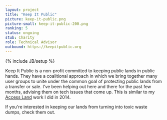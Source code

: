 ```yaml
---
layout: project
title: "Keep It Public"
picture: keep-it-public.png
picture-small: keep-it-public-200.png
ranking: 5
status: ongoing
stub: Charity
role: Technical Advisor
outbound: https://keepitpublic.org
---
```

{% include JB/setup %}

Keep It Public is a non-profit committed to keeping public lands in public hands. They have a coalitional approach in which we bring together many user groups to unite under the common goal of protecting public lands from a transfer or sale. I've been helping out here and there for the past few months, advising them on tech issues that come up. This is similar to my [Access Land](../access-land/) work I did in 2014.

If you're interested in keeping our lands from turning into toxic waste dumps, check them out. 